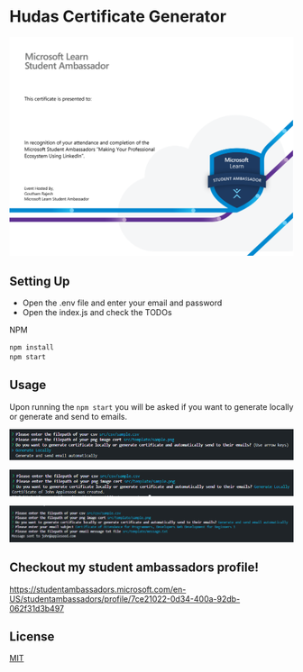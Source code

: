 # **Hudas Certificate Generator**

![Sample Generated Certificate](https://raw.githubusercontent.com/gouthamrajesh/mlsa-certificate/main/src/template/sample.png)

## Setting Up

- Open the .env file and enter your email and password
- Open the index.js and check the TODOs

NPM

```bash
npm install
npm start
```

## Usage

Upon running the `npm start` you will be asked if you want to generate locally or generate and send to emails.

![Generate options](https://raw.githubusercontent.com/gouthamrajesh/mlsa-certificate/main/screenshots/options.png)

![Generate Locally](https://raw.githubusercontent.com/gouthamrajesh/mlsa-certificate/main/screenshots/local.png)

![Generate and send email](https://raw.githubusercontent.com/gouthamrajesh/mlsa-certificate/main/screenshots/email-option.png)

## Checkout my student ambassadors profile!
https://studentambassadors.microsoft.com/en-US/studentambassadors/profile/7ce21022-0d34-400a-92db-062f31d3b497

## License
[MIT](https://choosealicense.com/licenses/mit/)